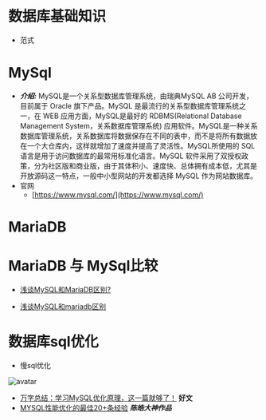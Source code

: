 # 数据库基础知识
- 范式


# MySql
- ***介绍:*** MySQL是一个关系型数据库管理系统，由瑞典MySQL AB 公司开发，目前属于 Oracle 旗下产品。MySQL 是最流行的关系型数据库管理系统之一，在 WEB 应用方面，MySQL是最好的 RDBMS(Relational Database Management System，关系数据库管理系统) 应用软件。MySQL是一种关系数据库管理系统，关系数据库将数据保存在不同的表中，而不是将所有数据放在一个大仓库内，这样就增加了速度并提高了灵活性。MySQL所使用的 SQL 语言是用于访问数据库的最常用标准化语言。MySQL 软件采用了双授权政策，分为社区版和商业版，由于其体积小、速度快、总体拥有成本低，尤其是开放源码这一特点，一般中小型网站的开发都选择 MySQL 作为网站数据库。
- 官网
   - [https://www.mysql.com/](https://www.mysql.com/)

# MariaDB 



# MariaDB 与 MySql比较

- [浅谈MySQL和MariaDB区别?](https://blog.csdn.net/qq_37187976/article/details/79117863)

- [浅谈MySQL和mariadb区别](https://blog.csdn.net/H12KJGJ/article/details/79616761)


# 数据库sql优化

- 慢sql优化

![avatar](https://github.com/sanwancoder/it_study_lib/blob/master/images/sql%E4%BC%98%E5%8C%96.png?raw=true)

- [万字总结：学习MySQL优化原理，这一篇就够了！](<https://dbaplus.cn/news-155-1531-1.html>)  **好文**
- [MYSQL性能优化的最佳20+条经验](<https://coolshell.cn/articles/1846.html>)   ***陈皓大神作品***


